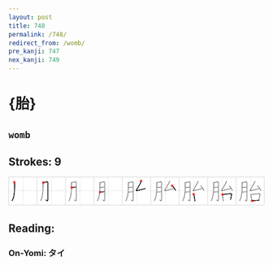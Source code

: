 ```yaml
---
layout: post
title: 748
permalink: /748/
redirect_from: /womb/
pre_kanji: 747
nex_kanji: 749
---
```


# {胎}

## `womb`

## Strokes: 9

<div class="stroke"><img src="../images/E8838E.png" /></div>

## Reading:

### On-Yomi: タイ
